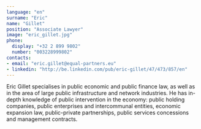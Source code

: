 ```yaml
---
language: "en"
surname: "Eric"
name: "Gillet"
position: "Associate Lawyer"
image: "eric_gillet.jpg"
phone:
  display: "+32 2 899 9802"
  number: "003228999802"
contacts:
- email: "eric.gillet@equal-partners.eu"
- linkedin: "http://be.linkedin.com/pub/eric-gillet/47/473/857/en"
---
```

Eric Gillet specialises in public economic and public finance law, as well as in the area of large public infrastructure and network industries. He has in-depth knowledge of public intervention in the economy: public holding companies, public enterprises and intercommunal entities, economic expansion law, public-private partnerships, public services concessions and management contracts.